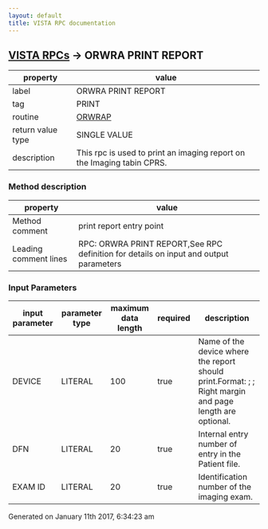 ```yaml
---
layout: default
title: VISTA RPC documentation
---
```




## [VISTA RPCs](TableOfContent.md) &#8594; ORWRA PRINT REPORT 

 property | value 
--- | --- 
 label | ORWRA PRINT REPORT
 tag | PRINT
 routine | [ORWRAP](http://code.osehra.org/dox/Routine_ORWRAP_source.html)
 return value type | SINGLE VALUE
 description | This rpc is used to print an imaging report on the Imaging tabin CPRS.


### Method description

 property | value 
--- | --- 
 Method comment | print report entry point
 Leading comment lines | RPC: ORWRA PRINT REPORT,See RPC definition for details on input and output parameters

### Input Parameters

| input parameter | parameter type | maximum data length | required | description | 
| --- | --- | --- | --- | --- | 
| DEVICE | LITERAL | 100 | true | Name of the device where the report should print.Format: <device name> ; <right margin> ; <page length>Right margin and page length are optional. | 
| DFN | LITERAL | 20 | true | Internal entry number of entry in the Patient file. | 
| EXAM ID | LITERAL | 20 | true | Identification number of the imaging exam. | 




Generated on January 11th 2017, 6:34:23 am